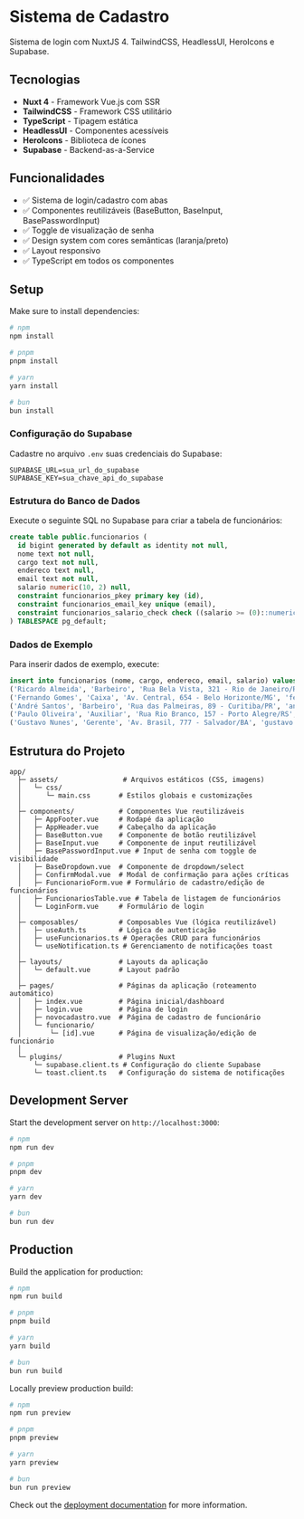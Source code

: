 # Sistema de Cadastro

Sistema de login com NuxtJS 4. TailwindCSS, HeadlessUI, HeroIcons e Supabase.

## Tecnologias

- **Nuxt 4** - Framework Vue.js com SSR
- **TailwindCSS** - Framework CSS utilitário
- **TypeScript** - Tipagem estática
- **HeadlessUI** - Componentes acessíveis
- **HeroIcons** - Biblioteca de ícones
- **Supabase** - Backend-as-a-Service

## Funcionalidades

- ✅ Sistema de login/cadastro com abas
- ✅ Componentes reutilizáveis (BaseButton, BaseInput, BasePasswordInput)
- ✅ Toggle de visualização de senha
- ✅ Design system com cores semânticas (laranja/preto)
- ✅ Layout responsivo
- ✅ TypeScript em todos os componentes

## Setup

Make sure to install dependencies:

```bash
# npm
npm install

# pnpm
pnpm install

# yarn
yarn install

# bun
bun install
```

### Configuração do Supabase

Cadastre no arquivo `.env` suas credenciais do Supabase:
```properties
SUPABASE_URL=sua_url_do_supabase
SUPABASE_KEY=sua_chave_api_do_supabase
```

### Estrutura do Banco de Dados

Execute o seguinte SQL no Supabase para criar a tabela de funcionários:

```sql
create table public.funcionarios (
  id bigint generated by default as identity not null,
  nome text not null,
  cargo text not null,
  endereco text null,
  email text not null,
  salario numeric(10, 2) null,
  constraint funcionarios_pkey primary key (id),
  constraint funcionarios_email_key unique (email),
  constraint funcionarios_salario_check check ((salario >= (0)::numeric))
) TABLESPACE pg_default;
```

### Dados de Exemplo

Para inserir dados de exemplo, execute:

```sql
insert into funcionarios (nome, cargo, endereco, email, salario) values
('Ricardo Almeida', 'Barbeiro', 'Rua Bela Vista, 321 - Rio de Janeiro/RJ', 'ricardo.almeida@barbearialuxo.com', 2600.00),
('Fernando Gomes', 'Caixa', 'Av. Central, 654 - Belo Horizonte/MG', 'fernando.gomes@barbearialuxo.com', 2000.00),
('André Santos', 'Barbeiro', 'Rua das Palmeiras, 89 - Curitiba/PR', 'andre.santos@barbearialuxo.com', 2700.00),
('Paulo Oliveira', 'Auxiliar', 'Rua Rio Branco, 157 - Porto Alegre/RS', 'paulo.oliveira@barbearialuxo.com', 1600.00),
('Gustavo Nunes', 'Gerente', 'Av. Brasil, 777 - Salvador/BA', 'gustavo.nunes@barbearialuxo.com', 4300.00);
```

## Estrutura do Projeto

```
app/
  ├─ assets/                # Arquivos estáticos (CSS, imagens)
  │   └─ css/
  │      └─ main.css       # Estilos globais e customizações
  │
  ├─ components/           # Componentes Vue reutilizáveis
  │   ├─ AppFooter.vue     # Rodapé da aplicação
  │   ├─ AppHeader.vue     # Cabeçalho da aplicação
  │   ├─ BaseButton.vue    # Componente de botão reutilizável
  │   ├─ BaseInput.vue     # Componente de input reutilizável
  │   ├─ BasePasswordInput.vue # Input de senha com toggle de visibilidade
  │   ├─ BaseDropdown.vue  # Componente de dropdown/select
  │   ├─ ConfirmModal.vue  # Modal de confirmação para ações críticas
  │   ├─ FuncionarioForm.vue # Formulário de cadastro/edição de funcionários
  │   ├─ FuncionariosTable.vue # Tabela de listagem de funcionários
  │   └─ LoginForm.vue     # Formulário de login
  │
  ├─ composables/          # Composables Vue (lógica reutilizável)
  │   ├─ useAuth.ts        # Lógica de autenticação
  │   ├─ useFuncionarios.ts # Operações CRUD para funcionários
  │   └─ useNotification.ts # Gerenciamento de notificações toast
  │
  ├─ layouts/              # Layouts da aplicação
  │   └─ default.vue       # Layout padrão
  │
  ├─ pages/                # Páginas da aplicação (roteamento automático)
  │   ├─ index.vue         # Página inicial/dashboard
  │   ├─ login.vue         # Página de login
  │   ├─ novocadastro.vue  # Página de cadastro de funcionário
  │   └─ funcionario/
  │       └─ [id].vue      # Página de visualização/edição de funcionário
  │
  └─ plugins/              # Plugins Nuxt
      └─ supabase.client.ts # Configuração do cliente Supabase
      └─ toast.client.ts   # Configuração do sistema de notificações
```

## Development Server

Start the development server on `http://localhost:3000`:

```bash
# npm
npm run dev

# pnpm
pnpm dev

# yarn
yarn dev

# bun
bun run dev
```

## Production

Build the application for production:

```bash
# npm
npm run build

# pnpm
pnpm build

# yarn
yarn build

# bun
bun run build
```

Locally preview production build:

```bash
# npm
npm run preview

# pnpm
pnpm preview

# yarn
yarn preview

# bun
bun run preview
```

Check out the [deployment documentation](https://nuxt.com/docs/getting-started/deployment) for more information.
